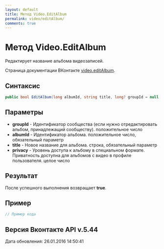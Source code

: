```yaml
---
layout: default
title: Метод Video.EditAlbum
permalink: video/editAlbum/
comments: true
---
```

# Метод Video.EditAlbum
Редактирует название альбома видеозаписей.

Страница документации ВКонтакте [video.editAlbum](https://vk.com/dev/video.editAlbum).

## Синтаксис
``` csharp
public bool EditAlbum(long albumId, string title, long? groupId = null, Privacy privacy = null)
```

## Параметры
+ **groupId** - Идентификатор сообщества (если нужно отредактировать альбом, принадлежащий сообществу). положительное число
+ **albumId** - Идентификатор альбома. положительное число, обязательный параметр
+ **title** - Новое название для альбома. строка, обязательный параметр
+ **privacy** - Уровень доступа к альбому в специальном формате. 
Приватность доступна для альбомов с видео в профиле пользователя. целое число

## Результат
После успешного выполнения возвращает **true**.

## Пример
``` csharp
// Пример кода
```

## Версия Вконтакте API v.5.44
Дата обновления: 26.01.2016 14:50:41
